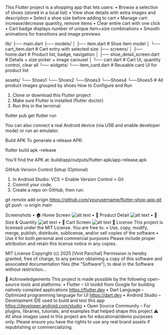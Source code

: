 This Flutter project is a shopping app that lets users:
•	Browse a selection of shoes (stored in a local list)
•	View shoe details with extra images and description
•	Select a shoe size before adding to cart
•	Manage cart: increase/decrease quantity, remove items
•	Clear entire cart with one click
•	Cart badge displays number of unique item+size combinations
•	Smooth animations for transitions and image previews

lib/
├── main.dart
├── models/
│   ├── item.dart             # Shoe item model
│   └── cart_item.dart        # Cart entry with selected size
├── screens/
│   ├── home.dart      # Product list, badge, navigation
│   ├── shoe_detail_screen.dart # Details + size picker + image carousel
│   └── cart.dart      # Cart UI, quantity control, clear all
└── widgets/
    └── item_card.dart        # Reusable card UI for product list

assets/
└── Shoes1
└── Shoes2
└──Shoes3
└──Shoes4
└──Shoes5       # All product images grouped by shoes
How to Configure and Run
1.	Clone or download this Flutter project
2.	Make sure Flutter is installed (flutter doctor)
3.	Run this in the terminal:

flutter pub get
flutter run

You can also connect a real Android device (via USB and enable developer mode) or run an emulator.

Build APK
To generate a release APK:

flutter build apk –release

You’ll find the APK at:
build/app/outputs/flutter-apk/app-release.apk

GitHub Version Control Setup (Optional)
1.	In Android Studio:
VCS > Enable Version Control > Git
2.	Commit your code.
3.	Create a repo on GitHub, then run:

git remote add origin https://github.com/yourusername/flutter-shop-app.git
git push -u origin main

Screenshots
•	🏠 Home Screen
 ![alt text](image.png)
•	👟 Product Detail
 ![alt text](image-1.png)
•	🔢 Size & Quantity 
 ![alt text](image-2.png)
•	🛒 Cart Screen 
 ![alt text](image-3.png)
📄 License
This project is licensed under the MIT License. You are free to:
•	Use, copy, modify, merge, publish, distribute, sublicense, and/or sell copies of the software
•	Use it for both personal and commercial purposes
Please include proper attribution and retain this license notice in any copies.

MIT License
Copyright (c) 2025 [Vinit Panchal]
Permission is hereby granted, free of charge, to any person obtaining a copy
of this software and associated documentation files (the "Software"), to deal
in the Software without restriction...

🙏 Acknowledgements
This project is made possible by the following open-source tools and platforms:
•	Flutter – UI toolkit from Google for building natively compiled applications
https://flutter.dev
•	Dart Language – Optimized programming language for UI
https://dart.dev
•	Android Studio – Development IDE used to build and test this app
https://developer.android.com/studio
•	Open Source Community – For plugins, libraries, tutorials, and examples that helped shape this project
⚠️ All shoe images used in this project are for educational/demo purposes only. Please ensure you have the rights to use any real brand assets if republishing or commercializing.
